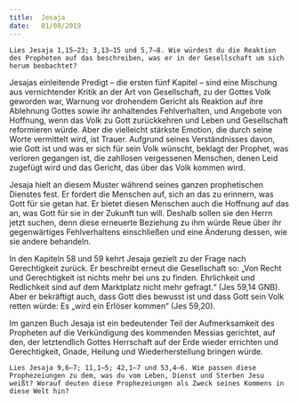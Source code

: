```yaml
---
title:  Jesaja
date:   01/08/2019
---
```


`Lies Jesaja 1,15–23; 3,13–15 und 5,7–8. Wie würdest du die Reaktion des Propheten auf das beschreiben, was er in der Gesellschaft um sich herum beobachtet?`

Jesajas einleitende Predigt – die ersten fünf Kapitel – sind eine Mischung aus vernichtender Kritik an der Art von Gesellschaft, zu der Gottes Volk geworden war, Warnung vor drohendem Gericht als Reaktion auf ihre Ablehnung Gottes sowie ihr anhaltendes Fehlverhalten, und Angebote von Hoffnung, wenn das Volk zu Gott zurückkehren und Leben und Gesellschaft reformieren würde. Aber die vielleicht stärkste Emotion, die durch seine Worte vermittelt wird, ist Trauer. Aufgrund seines Verständnisses davon, wie Gott ist und was er sich für sein Volk wünscht, beklagt der Prophet, was verloren gegangen ist, die zahllosen vergessenen Menschen, denen Leid zugefügt wird und das Gericht, das über das Volk kommen wird.

Jesaja hielt an diesem Muster während seines ganzen prophetischen Dienstes fest. Er fordert die Menschen auf, sich an das zu erinnern, was Gott für sie getan hat. Er bietet diesen Menschen auch die Hoffnung auf das an, was Gott für sie in der Zukunft tun will. Deshalb sollen sie den Herrn jetzt suchen, denn diese erneuerte Beziehung zu ihm würde Reue über ihr gegenwärtiges Fehlverhaltens einschließen und eine Änderung dessen, wie sie andere behandeln.

In den Kapiteln 58 und 59 kehrt Jesaja gezielt zu der Frage nach Gerechtigkeit zurück. Er beschreibt erneut die Gesellschaft so: „Von Recht und Gerechtigkeit ist nichts mehr bei uns zu finden. Ehrlichkeit und Redlichkeit sind auf dem Marktplatz nicht mehr gefragt.“ (Jes 59,14 GNB). Aber er bekräftigt auch, dass Gott dies bewusst ist und dass Gott sein Volk retten würde: Es „wird ein Erlöser kommen“ (Jes 59,20).

Im ganzen Buch Jesaja ist ein bedeutender Teil der Aufmerksamkeit des Propheten auf die Verkündigung des kommenden Messias gerichtet, auf den, der letztendlich Gottes Herrschaft auf der Erde wieder errichten und Gerechtigkeit, Gnade, Heilung und Wiederherstellung bringen würde.

`Lies Jesaja 9,6–7; 11,1–5; 42,1–7 und 53,4–6. Wie passen diese Prophezeiungen zu dem, was du vom Leben, Dienst und Sterben Jesu weißt? Worauf deuten diese Prophezeiungen als Zweck seines Kommens in diese Welt hin?`
